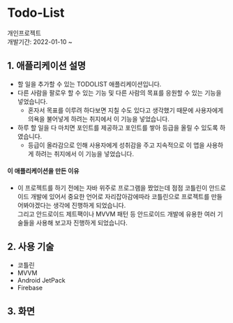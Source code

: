 # Todo-List
개인프로젝트<br/>
개발기간: 2022-01-10 ~ 
## 1. 애플리케이션 설명
+ 할 일을 추가할 수 있는 TODOLIST 애플리케이션입니다.
+ 다른 사람을 팔로우 할 수 있는 기능 및 다른 사람의 목표를 응원할 수 있는 기능을 넣었습니다.
  + 혼자서 목표를 이루려 하다보면 지칠 수도 있다고 생각했기 때문에 사용자에게 의욕을 불어넣게 하려는 취지에서 이 기능을 넣었습니다.
+ 하루 할 일을 다 마치면 포인트를 제공하고 포인트를 쌓아 등급을 올릴 수 있도록 하였습니다.
  + 등급이 올라감으로 인해 사용자에게 성취감을 주고 지속적으로 이 앱을 사용하게 하려는 취지에서 이 기능을 넣었습니다.
#### 이 애플리케이션을 만든 이유
+ 이 프로젝트를 하기 전에는 자바 위주로 프로그램을 짰었는데 점점 코틀린이 안드로이드 개발에 있어서 중요한 언어로 자리잡아감에따라 코틀린으로 프로젝트를 만들어봐야겠다는 생각에 진행하게 되었습니다. <br/>
그리고 안드로이드 제트팩이나 MVVM 패턴 등 안드로이드 개발에 유용한 여러 기술들을 사용해 보고자 진행하게 되었습니다.
## 2. 사용 기술
+ 코틀린
+ MVVM
+ Android JetPack
+ Firebase
## 3. 화면
